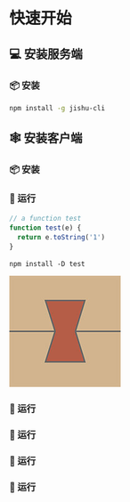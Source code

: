# 快速开始

## 💻 安装服务端

### 📦 安装

```bash
npm install -g jishu-cli
```

## 🕸️ 安装客户端

### 📦 安装

### 🚀 运行

```javascript
// a function test
function test(e) {
  return e.toString('1')
}
```

```
npm install -D test
```

![图片](../../images/logo_m.jpg)

### 🚀 运行

### 🚀 运行

### 🚀 运行

### 🚀 运行

